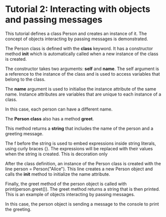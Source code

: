 # Tutorial 2: Interacting with objects and passing messages

This tutorial defines a class Person and creates an instance of it. The concept of objects interacting by passing messages is demonstrated.

The Person class is defined with the **class** keyword. It has a constructor method __init__ which is automatically called when a new instance of the class is created. 

The constructor takes two arguments: **self** and **name**. The self argument is a reference to the instance of the class and is used to access variables that belong to the class. 

The **name** argument is used to initialise the instance attribute of the same name. Instance attributes are variables that are unique to each instance of a class. 

In this case, each person can have a different name.

The **Person class** also has a method **greet**. 

This method returns a **string** that includes the name of the person and a greeting message. 

The f before the string is used to embed expressions inside string literals, using curly braces {}. The expressions will be replaced with their values when the string is created. This is decoration only

After the class definition, an instance of the Person class is created with the line person = Person("Alice"). This line creates a new Person object and calls the __init__ method to initialize the name attribute.

Finally, the greet method of the person object is called with print(person.greet()). The greet method returns a string that is then printed. This is an example of objects interacting by passing messages. 

In this case, the person object is sending a message to the console to print the greeting.